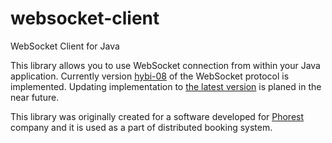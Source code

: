 websocket-client
================

WebSocket Client for Java

This library allows you to use WebSocket connection from within your Java application. 
Currently version [hybi-08](http://tools.ietf.org/html/draft-ietf-hybi-thewebsocketprotocol-08) of the WebSocket protocol is implemented. Updating implementation to [the latest version](http://tools.ietf.org/html/rfc6455 "RFC 6455") is planed in the near future. 

This library was originally created for a software developed for [Phorest](http://www.phorest.com) company and it is used as a part of distributed booking system.
